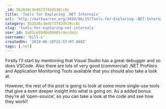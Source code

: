 ```yaml
---
_id: 5b2838c3edb73742d538cc8c
title: 'Tools for Exploring .NET Internals'
url: 'http://mattwarren.org/2018/06/15/Tools-for-Exploring-.NET-Internals/'
category: 5b2838c3edb73742d538cc8c
slug: 'tools-for-exploring-net-internals'
user_id: 5a83ce59d6eb0005c4ecda2c
username: 'bill-s'
createdOn: '2018-06-18T22:57:07.068Z'
tags: [.net]
---
```


Firstly I’ll start by mentioning that Visual Studio has a great debugger and so does VSCode. Also there are lots of very good (commercial) .NET Profilers and Application Monitoring Tools available that you should also take a look at.

However, the rest of the post is going to look at some more single-use tools that give a even deeper insight into what is going on. As a added bonus they’re all ‘open-source’, so you can take a look at the code and see how they work!!


